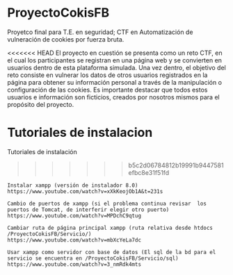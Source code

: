 # ProyectoCokisFB
Proyetco final para T.E. en seguridad; CTF en Automatización de vulneración de cookies por  fuerza bruta.

<<<<<<< HEAD
El proyecto en cuestión se presenta como un reto CTF, en el cual los participantes se registran en una página web y se convierten en usuarios dentro de esta plataforma simulada. Una vez dentro, el objetivo del reto consiste en vulnerar los datos de otros usuarios registrados en la página para obtener su información personal a través de la manipulación o configuración de las cookies. Es importante destacar que todos estos usuarios e información son ficticios, creados por nosotros mismos para el propósito del proyecto.

Tutoriales de instalacion
=======
Tutoriales de instalación
>>>>>>> b5c2d06784812b19991b9447581efbc8e31f51fd

    Instalar xampp (versión de instalador 8.0)
    https://www.youtube.com/watch?v=xXkKeojOb1A&t=231s

    Cambio de puertos de xampp (si el problema continua revisar  los puertos de Tomcat, de interferir elegir otro puerto)
    https://www.youtube.com/watch?v=MPDchC9qtug

    Cambiar ruta de página principal xampp (ruta relativa desde htdocs  /ProyectoCokisFB/Servicio/)
    https://www.youtube.com/watch?v=mbXcYeLa7dc

    Usar xampp como servidor con base de datos (El sql de la bd para el servicio se encuentra en /ProyectoCokisFB/Servicio/sql)
    https://www.youtube.com/watch?v=3_nmRdk4mts
